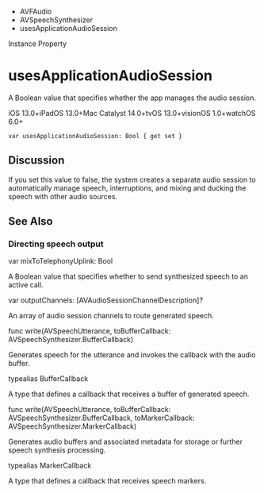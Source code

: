 

- AVFAudio
- AVSpeechSynthesizer
-  usesApplicationAudioSession 

Instance Property

# usesApplicationAudioSession

A Boolean value that specifies whether the app manages the audio session.

iOS 13.0+iPadOS 13.0+Mac Catalyst 14.0+tvOS 13.0+visionOS 1.0+watchOS 6.0+

``` source
var usesApplicationAudioSession: Bool { get set }
```

## Discussion

If you set this value to false, the system creates a separate audio session to automatically manage speech, interruptions, and mixing and ducking the speech with other audio sources.

## See Also

### Directing speech output

var mixToTelephonyUplink: Bool

A Boolean value that specifies whether to send synthesized speech to an active call.

var outputChannels: [AVAudioSessionChannelDescription]?

An array of audio session channels to route generated speech.

func write(AVSpeechUtterance, toBufferCallback: AVSpeechSynthesizer.BufferCallback)

Generates speech for the utterance and invokes the callback with the audio buffer.

typealias BufferCallback

A type that defines a callback that receives a buffer of generated speech.

func write(AVSpeechUtterance, toBufferCallback: AVSpeechSynthesizer.BufferCallback, toMarkerCallback: AVSpeechSynthesizer.MarkerCallback)

Generates audio buffers and associated metadata for storage or further speech synthesis processing.

typealias MarkerCallback

A type that defines a callback that receives speech markers.

